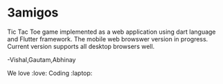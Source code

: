 # 3amigos

Tic Tac Toe game implemented as a web application using dart language and Flutter framework. The mobile web browswer version in progress. Current version supports all desktop browsers well.

-Vishal,Gautam,Abhinay

We love :love: Coding :laptop:


